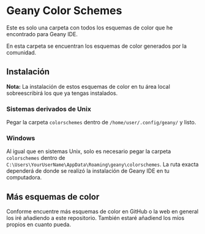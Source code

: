 
# Geany Color Schemes

Este es solo una carpeta con todos los esquemas de color que he encontrado para Geany IDE.

En esta carpeta se encuentran los esquemas de color generados por la comunidad.

## Instalación

**Nota:** La instalación de estos esquemas de color en tu área local sobreescribirá los
que ya tengas instalados.

### Sistemas derivados de Unix

Pegar la carpeta `colorschemes` dentro de `/home/user/.config/geany/` y listo.

### Windows

Al igual que en sistemas Unix, solo es necesario pegar la carpeta `colorschemes` dentro
de `C:\Users\YourUserName\AppData\Roaming\geany\colorschemes`. La ruta exacta dependerá
de donde se realizó la instalación de Geany IDE en tu computadora.

## Más esquemas de color

Conforme encuentre más esquemas de color en GitHub o la web en general los iré añadiendo
a este repositorio. También estaré añadiend los míos propios en cuanto pueda.

